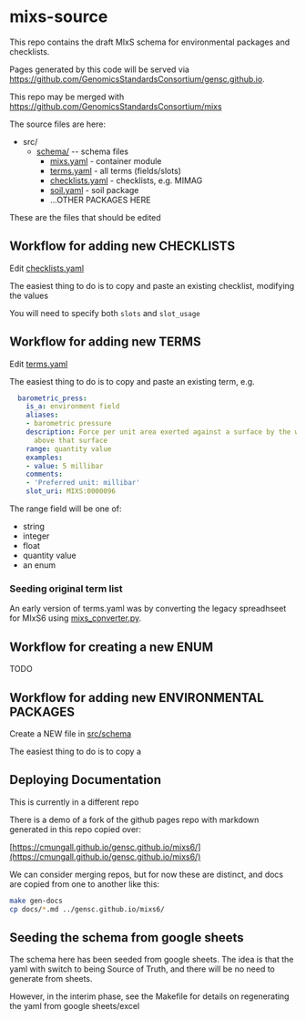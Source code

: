 # mixs-source


This repo contains the draft MIxS schema for environmental packages and checklists. 

Pages generated by this code will be served via https://github.com/GenomicsStandardsConsortium/gensc.github.io.

This repo may be merged with https://github.com/GenomicsStandardsConsortium/mixs

The source files are here:

 * src/
    * [schema/](src/schema/) -- schema files
       * [mixs.yaml](src/schema/mixs.yaml) - container module
       * [terms.yaml](src/schema/terms.yaml) - all terms (fields/slots)
       * [checklists.yaml](src/schema/checklists.yaml) - checklists, e.g. MIMAG
       * [soil.yaml](src/schema/soil.yaml) - soil package
       * ...OTHER PACKAGES HERE

These are the files that should be edited

## Workflow for adding new CHECKLISTS

Edit [checklists.yaml](src/schema/checklists.yaml)

The easiest thing to do is to copy and paste an existing checklist, modifying the values

You will need to specify both `slots` and `slot_usage`

## Workflow for adding new TERMS

Edit [terms.yaml](src/schema/terms.yaml)

The easiest thing to do is to copy and paste an existing term, e.g.

```yaml
  barometric_press:
    is_a: environment field
    aliases:
    - barometric pressure
    description: Force per unit area exerted against a surface by the weight of air
      above that surface
    range: quantity value
    examples:
    - value: 5 millibar
    comments:
    - 'Preferred unit: millibar'
    slot_uri: MIXS:0000096
```

The range field will be one of:

 - string
 - integer
 - float
 - quantity value
 - an enum


### Seeding original term list

An early version of terms.yaml was by converting the legacy spreadhseet for MIxS6 using [mixs_converter.py](https://github.com/GenomicsStandardsConsortium/mixs-source/blob/main/gsctools/mixs_converter.py).

## Workflow for creating a new ENUM

TODO

## Workflow for adding new ENVIRONMENTAL PACKAGES

Create a NEW file in [src/schema](src/schema/)

The easiest thing to do is to copy a 

## Deploying Documentation

This is currently in a different repo

There is a demo of a fork of the github pages repo with markdown generated in this repo copied over:

[https://cmungall.github.io/gensc.github.io/mixs6/](https://cmungall.github.io/gensc.github.io/mixs6/)

We can consider merging repos, but for now these are distinct, and docs are copied from one to another like this:

```bash
make gen-docs
cp docs/*.md ../gensc.github.io/mixs6/
```

## Seeding the schema from google sheets

The schema here has been seeded from google sheets. The idea is that the yaml with switch to being Source of Truth, and there will be no need to generate from sheets.

However, in the interim phase, see the Makefile for details on regenerating the yaml from google sheets/excel
